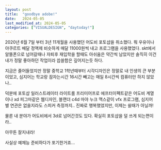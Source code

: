 ```yaml
---
layout: post
title:  "goodbye adobe!"
date:   2024-05-05
last_modified_at: 2024-05-05
categories: ["VISUALDESIGN", "daytoday!"]
---
```


2020년 6월 7일 부터 3년 11개월을 사용했던 어도비 포토샵을 취소했다.
뭐 우유이나 야쿠르트 배달 정액제 비슷하게 매달 11000원씩 내고 프로그램을 사용했었다.
skt에서 알뜰폰으로 넘어갈때나 자퇴후 재입학을 할때도 아쉬움은 약간씩 남았지만
솔직히 이건 내가 정말 좋아하던 작업이라 씁쓸함은 깊어지는듯 하다.

지금은 줄어들었지만 정말 중학교 1학년때부터 시각디자인은 정말로 내 인생의 큰 부분이었고,
심지어는 학교랑 잠자는시간 16시간 빼고는 매일 8시간씩 컴퓨터만 하지 않았나..

덕분에 포토샵 일러스트레이터 라이트룸 프리미어프로 에프터이펙트같은 어도비 계열이나
xd 피그마같은 웹디자인, 블랜더 c4d 마야 누크 맥스같이 vfx 프로그램, 심지어 별 연관은 없을지라도 스피커 측정까지..
진짜로 행복했었지만, 이제는 쉴때가 아닐까!

물론 내 분야가 어도비에서 3d로 넘어간것도 있다. 확실히 포토샵을 덜 쓰게 되는편이라..

아무튼 잘지내라!

사실상 예체능 준비하다가 포기한거죠...
